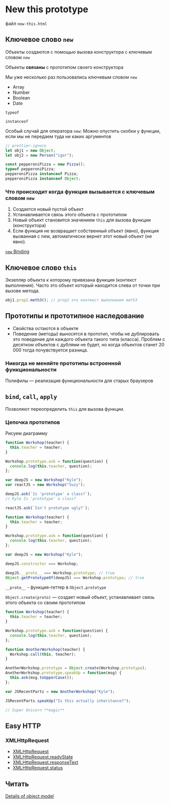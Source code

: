 # New this prototype

файл `new-this.html`

## Ключевое слово `new`

Объекты создаются с помощью вызова конструктора с ключевым словом `new`

Объекты **связаны** с прототипом своего конструктора

Мы уже несколько раз пользовались ключевым словом `new`

- Array
- Number
- Boolean
- Date

`typeof`

`instanceof`

Особый случай для оператора `new`: Можно опустить скобки у функции, если мы не передаем туда ни каких аргументов

```js
// prettier-ignore
let obj1 = new Object;
let obj2 = new Person("igor");
```

```js
const pepperoniPizza = new Pizza();
typeof pepperoniPizza;
pepperoniPizza instanceof Pizza;
pepperoniPizza instanceof Object;
```

### Что происходит когда функция вызывается с ключевым словом `new`

1. Создается новый пустой объект
2. Устанавливается связь этого объекта с прототипом
3. Новый объект становится значением `this` для вызова функции (конструктора)
4. Если функция не возвращает собственный объект (явно), функция вызванная с new, автоматически вернет этот новый объект (не явно).

[`new` Binding](https://github.com/getify/You-Dont-Know-JS/blob/2nd-ed/objects-classes/ch2.md#new-binding)

## Ключевое слово `this`

Экзепляр объекта к которому привязана функция (контекст выполнения).
Часто это объект который находится слева от точки при вызове метода.

```js
obj1.prop2.meth3(); // prop2 это контекст выполнения meth3
```

## Прототипы и прототипное наследование

- Свойства остаются в объекте
- Поведение (методы) выносятся в прототип, чтобы не дублировать это поведение для каждого объекта такого типа (класса). Проблем с десятком объектов с дублями не будет, но когда объектов станет 20 000 тогда почувствуется разница.

### Никогда не меняйте прототипы встроенной функциональности

Полифилы — реализация функциональности для старых браузеров

## `bind`, `call`, `apply`

Позволяют переопределить `this` для вызова функции.

### Цепочка прототипов

Рисуем диаграмму

```js
function Workshop(teacher) {
  this.teacher = teacher;
}

Workshop.prototype.ask = function(question) {
  console.log(this.teacher, question);
};

var deepJS = new Workshop("Kyle");
var reactJS = new Workshop("Suzy");

deepJS.ask(`Is 'prototype' a class?`);
// Kyle Is 'prototype' a class?

reactJS.ask(`Isn't prototype ugly?`);
```

```js
function Workshop(teacher) {
  this.teacher = teacher;
}

Workshop.prototype.ask = function(question) {
  console.log(this.teacher, question);
};

var deepJS = new Workshop("Kyle");

deepJS.constructor === Workshop;

deepJS.__proto__ === Workshop.prototype; // true
Object.getPrototypeOf(deepJS) === Workshop.prototype; // true
```

`__proto__` - функция-геттер в `Object.prototype`

`Object.create(proto)` — создает новый объект, устанавливает связь этого объекта со своим прототипом

```js
function Workshop(teacher) {
  this.teacher = teacher;
}

Workshop.prototype.ask = function(question) {
  console.log(this.teacher, question);
};

function AnotherWorkshop(teacher) {
  Workshop.call(this, teacher);
}

AnotherWorkshop.prototype = Object.create(Workshop.prototype);
AnotherWorkshop.prototype.speakUp = function(msg) {
  this.ask(msg.toUpperCase());
};

var JSRecentParts = new AnotherWorkshop("Kyle");

JSRecentParts.speakUp("Is this actually inheritance?");

// Super Unicorn **magic**
```

## Easy HTTP

### XMLHttpRequest

- [XMLHttpRequest](https://developer.mozilla.org/en-US/docs/Web/API/XMLHttpRequest)
- [XMLHttpRequest.readyState](https://developer.mozilla.org/en-US/docs/Web/API/XMLHttpRequest/readyState)
- [XMLHttpRequest.responseText](https://developer.mozilla.org/en-US/docs/Web/API/XMLHttpRequest/responseText)
- [XMLHttpRequest.status](https://developer.mozilla.org/en-US/docs/Web/API/XMLHttpRequest/status)


## Читать

[Details of object model](https://developer.mozilla.org/en-US/docs/Web/JavaScript/Guide/Details_of_the_Object_Model)
